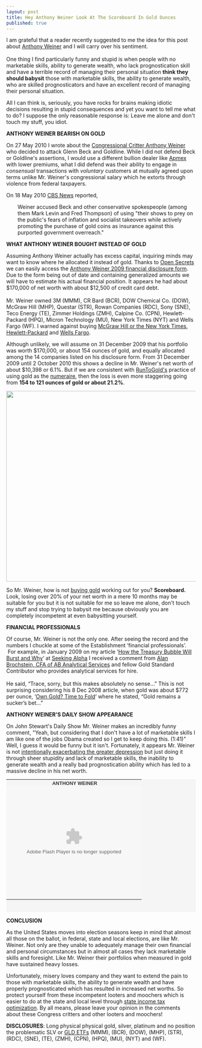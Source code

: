 ```yaml
---
layout: post
title: Hey Anthony Weiner Look At The Scoreboard In Gold Ounces
published: true
---
```

<p>I am grateful that a reader recently suggested to me the idea for this post about <a title="anthony weiner" href="http://www.runtogold.com/2010/10/anthony-weiner-scoreboard/" target="_blank">Anthony Weiner</a> and I will carry over his sentiment.<br/><br/> One thing I find particularly funny and stupid is when people with no marketable skills, ability to generate wealth, who lack prognostication skill and have a terrible record of managing their personal situation <strong>think they should babysit</strong> those with marketable skills, the ability to generate wealth, who are skilled prognosticators and have an excellent record of managing their personal situation.<img src="{{ site.baseurl }}/images/021010.jpg" border="0" alt="" width="1" height="1" /></p>
<p>All I can think is, seriously, you have rocks for brains making idiotic decisions resulting in stupid consequences and yet you want to tell me what to do? I suppose the only reasonable response is: Leave me alone and don't touch my stuff, you idiot.</p>
<p><strong>ANTHONY WEINER BEARISH ON GOLD</strong></p>
<p>On 27 May 2010 I wrote about the <a title="anthony weiner" href="http://www.runtogold.com/2010/05/glenn-beck-goldline-and-gainesville-coins/" target="_blank">Congressional Critter Anthony Weiner</a> who decided to attack Glenn Beck and Goldline. While I did not defend Beck or Goldline's assertions, I would use a different bullion dealer like <a title="apmex" href="http://www.runtogold.com/apmexoct2" target="_blank">Apmex</a> with lower premiums, what I did defend was their ability to engage in <em>consensual</em> transactions with <em>voluntary</em> customers at mutually agreed upon terms unlike Mr. Weiner's congressional salary which he extorts through violence from federal taxpayers.</p>
<p>On 18 May 2010 <a title="cbs news" href="http://www.cbsnews.com/8301-503544_162-20005295-503544.html" target="_blank">CBS News</a> reported,</p>
<p style="padding-left: 30px;">Weiner accused Beck and other conservative spokespeople (among them Mark Levin and Fred Thompson) of using "their shows to prey on the public's fears of inflation and socialist takeovers while actively promoting the purchase of gold coins as insurance against this purported government overreach."</p>
<p><strong>WHAT ANTHONY WEINER BOUGHT INSTEAD OF GOLD</strong></p>
<p>Assuming Anthony Weiner actually has excess capital, inquiring minds may want to know where he allocated it instead of gold. Thanks to <a title="open secrets" href="http://www.opensecrets.org/politicians/otherdata.php?cycle=2010&amp;cid=N00001110&amp;type=I" target="_blank">Open Secrets</a> we can easily access the <a title="anthony weiner financial disclosure form" href="http://www.runtogold.com/images/anthony-weiner-financial-disclosure.pdf" target="_blank">Anthony Weiner 2009 financial disclosure form</a>. Due to the form being out of date and containing generalized amounts we will have to estimate his actual financial position. It appears he had about $170,000 of net worth with about $12,500 of credit card debt.<br/><br/> Mr. Weiner owned 3M (MMM), CR Bard (BCR), DOW Chemical Co. (DOW), McGraw Hill (MHP), Questar (STR), Rowan Companies (RDC), Sony (SNE), Teco Energy (TE), Zimmer Holdings (ZMH), Calpine Co. (CPN), Hewlett-Packard (HPQ), Micron Technology (MU), New York Times (NYT) and Wells Fargo (WF). I warned against buying <a title="newspapers evapoarting" href="http://www.runtogold.com/2009/03/newspapers-evaporating-at-tremendous-speeds/" target="_blank">McGraw Hill or the New York Times</a>, <a title="hewlett-packard" href="http://www.runtogold.com/2008/12/mac-v-pc/" target="_blank">Hewlett-Packard</a> and <a title="wells fargo" href="http://www.runtogold.com/2009/04/fair-value-lying/" target="_blank">Wells Fargo</a>.</p>
<p>Although unlikely, we will assume on 31 December 2009 that his portfolio was worth $170,000, or about 154 ounces of gold, and equally allocated among the 14 companies listed on his disclosure form. From 31 December 2009 until 2 October 2010 this shows a decline in Mr. Weiner's net worth of about $10,398 or 6.1%. But if we are consistent with <a title="runtogold" href="http://www.runtogold.com" target="_blank">RunToGold's</a> practice of using gold as the <a title="numeraire" href="http://www.runtogold.com/2010/01/numeraire/" target="_blank">numeraire</a>, then the loss is even more staggering going from <strong>154 to 121 ounces of gold or about 21.2%</strong>.</p>
<p><img class="aligncenter" title="anthony weiner financial holdings gold" src="{{ site.baseurl }}/images/anthony-weiner-financial-holding-gold.jpg" alt="" width="520" height="507" /></p>
<p>So Mr. Weiner, how is not <a title="buying gold" href="http://www.runtogold.com/how-to-buy-gold-or-silver/" target="_blank">buying gold</a> working out for you? <strong>Scoreboard. </strong>Look, losing over 20% of your net worth in a mere 10 months may be suitable for you but it is not suitable for me so leave me alone, don't touch my stuff and stop trying to babysit me because obviously you are completely incompetent at even babysitting yourself.</p>
<p><strong>FINANCIAL PROFESSIONALS</strong></p>
<p>Of course, Mr. Weiner is not the only one. After seeing the record and the numbers I chuckle at some of the Establishment ‘financial professionals’.  For example, in January 2009 on my article ‘<a href="http://seekingalpha.com/article/115284-how-the-treasury-bubble-will-burst-and-why" target="_blank">How the Treasury Bubble Will Burst and Why</a>‘ at <a href="http://seekingalpha.com/author/trace-mayer" target="_blank">Seeking Alpha</a> I received a comment from <a title="alan brochstein ab analytical services" href="http://www.runtogold.com/2009/02/a-herd-of-single-digit-midgets/" target="_blank">Alan Brochstein, CFA of AB Analytical Services</a> and fellow Gold Standard Contributor who provides analytical services for hire. <br/><br/>He said, “Trace, sorry, but this makes absolutely no sense…” This is not surprising considering his 8 Dec 2008 article, when gold was about $772 per ounce, ‘<a href="http://seekingalpha.com/article/109582-own-gold-time-to-fold" target="_blank">Own Gold? Time to Fold</a>‘ where he stated, “Gold remains a sucker’s bet…”</p>
<p><strong>ANTHONY WEINER'S DAILY SHOW APPEARANCE</strong></p>
<p>On John Stewart's Daily Show Mr. Weiner makes an incredibly funny comment, "Yeah, but considering that I don't have a lot of marketable skills I am like one of the jobs Obama created so I get to keep doing this. (1:41)" Well, I guess it would be funny but it isn't. Fortunately, it appears Mr. Weiner is not <a title="greater depression" href="http://www.runtogold.com/2009/03/how-to-intentionally-exacerbate-the-greater-depression/" target="_blank">intentionally exacerbating the greater depression</a> but just doing it through sheer stupidity and lack of marketable skills, the inability to generate wealth and a really bad prognostication ability which has led to a massive decline in his net worth.</p>
<table style="font: normal normal normal 11px/normal arial; color: #333333; background-color: #f5f5f5; height: 353px;" cellspacing="0" cellpadding="0" width="360">
<tbody>
<tr style="height: 14px;" valign="middle">
<td style="padding-top: 2px; padding-right: 1px; padding-bottom: 0px; padding-left: 5px; text-align: center;" colspan="2"><span style="font-size: small;"><a style="color: #333; text-decoration: none; font-weight: bold;" href="http://www.thedailyshow.com/watch/thu-february-4-2010/anthony-weiner" target="_blank"><strong>A</strong></a><strong>NTHONY WEINER</strong></span></td>
</tr>
<tr valign="middle">
<td style="padding: 0px;" colspan="2"><object style="display: block;" classid="clsid:d27cdb6e-ae6d-11cf-96b8-444553540000" width="360" height="301" codebase="http://download.macromedia.com/pub/shockwave/cabs/flash/swflash.cab#version=6,0,40,0"><param name="bgcolor" value="#000000" /><param name="flashvars" value="autoPlay=false" /><param name="src" value="http://media.mtvnservices.com/mgid:cms:item:comedycentral.com:263479" /><param name="wmode" value="window" /><param name="allowfullscreen" value="true" /><embed style="display: block;" type="application/x-shockwave-flash" width="360" height="301" src="http://media.mtvnservices.com/mgid:cms:item:comedycentral.com:263479" allowfullscreen="true" wmode="window" flashvars="autoPlay=false" bgcolor="#000000"></embed></object></td>
</tr>
</tbody>
</table>
<p><strong>CONCLUSION</strong></p>
<p>As the United States moves into election seasons keep in mind that almost all those on the ballot, in federal, state and local elections, are like Mr. Weiner. Not only are they unable to adequately manage their own financial and personal circumstances but in almost all cases they lack marketable skills and foresight. Like Mr. Weiner their portfolios when measured in gold have sustained heavy losses.</p>
<p>Unfortunately, misery loves company and they want to extend the pain to those with marketable skills, the ability to generate wealth and have properly prognosticated which has resulted in increased net worths. So protect yourself from these incompetent looters and moochers which is easier to do at the state and local level through <a title="state income tax optimization" href="http://taxdomicile.howtovanish.com/prelaunch1" target="_blank">state income tax optimization</a>. By all means, please leave your opinion in the comments about these Congress critters and other looters and moochers!</p>
<p><strong>DISCLOSURES</strong>: Long physical physical gold, silver, platinum and no position the problematic SLV or <a title="gld etf" href="http://www.runtogold.com/2008/12/a-problem-with-gld-and-slv-etfs/" target="_blank">GLD ETFs</a> (MMM), (BCR), (DOW), (MHP), (STR), (RDC), (SNE), (TE), (ZMH), (CPN), (HPQ), (MU), (NYT) and (WF).</p>
